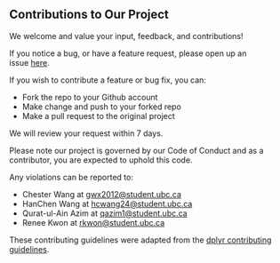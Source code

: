 ## Contributions to Our Project

We welcome and value your input, feedback, and contributions! 

If you notice a bug, or have a feature request, please open up an issue [here](https://github.com/UBC-MDS/DSCI_522_Bankers_of_the_Galaxy_Group_13/issues). 

If you wish to contribute a feature or bug fix, you can:

* Fork the repo to your Github account
* Make change and push to your forked repo
* Make a pull request to the original project 

We will review your request within 7 days. 

Please note our project is governed by our Code of Conduct and as a contributor, you are expected to uphold this code. 

Any violations can be reported to:

* Chester Wang at gwx2012@student.ubc.ca
* HanChen Wang at hcwang24@student.ubc.ca 
* Qurat-ul-Ain Azim at qazim1@student.ubc.ca 
* Renee Kwon at rkwon@student.ubc.ca

These contributing guidelines were adapted from the [dplyr contributing guidelines](https://pages.github.ubc.ca/MDS-2022-23/DSCI_522_dsci-workflows_students/materials/assignments/milestone1.html). 
